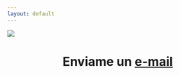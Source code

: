 ```yaml
---
layout: default
---
```

<img src="https://cdn3.invitereferrals.com/blog/wp-content/uploads/2019/10/21123930/emails-to-get-referrals-banner-min.jpg">
<br>
<h1 style="text-align: center;">Enviame un <a href="mailto:developmentmen97@gmail.com">e-mail</a></h1>
<br>